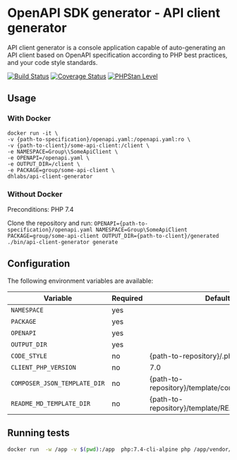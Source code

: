 # OpenAPI SDK generator - API client generator

API client generator is a console application capable of auto-generating an API client based on OpenAPI specification according to PHP best practices, and your code style standards.

[![Build Status](https://travis-ci.org/DoclerLabs/api-client-generator.svg?branch=master)](https://travis-ci.org/DoclerLabs/api-client-generator)
[![Coverage Status](https://coveralls.io/repos/github/DoclerLabs/api-client-generator/badge.svg?branch=master)](https://coveralls.io/github/DoclerLabs/api-client-generator?branch=master)
[![PHPStan Level](https://img.shields.io/badge/PHPStan-level%208-brightgreen.svg?style=flat)](https://img.shields.io/badge/PHPStan-level%208-brightgreen.svg?style=flat)

## Usage
### With Docker
```
docker run -it \
-v {path-to-specification}/openapi.yaml:/openapi.yaml:ro \
-v {path-to-client}/some-api-client:/client \
-e NAMESPACE=Group\\SomeApiClient \
-e OPENAPI=/openapi.yaml \
-e OUTPUT_DIR=/client \
-e PACKAGE=group/some-api-client \
dhlabs/api-client-generator
```

### Without Docker
Preconditions: PHP 7.4

Clone the repository and run:
```OPENAPI={path-to-specification}/openapi.yaml NAMESPACE=Group\SomeApiClient PACKAGE=group/some-api-client OUTPUT_DIR={path-to-client}/generated ./bin/api-client-generator generate``` 

## Configuration
The following environment variables are available:

| Variable | Required | Default                             |Example                    |
|------------|---------|---------------------------|---------------------------|
| `NAMESPACE` | yes | | Group\\SomeApiClient |
| `PACKAGE` | yes | | group/some-api-client |
| `OPENAPI ` | yes | | /api/openapi.yaml |
| `OUTPUT_DIR` | yes | | /client |
| `CODE_STYLE` | no | {path-to-repository}/.php_cs.php | /client/myCodeStyle.php |
| `CLIENT_PHP_VERSION` | no | 7.0 | 7.0 |
| `COMPOSER_JSON_TEMPLATE_DIR` | no | {path-to-repository}/template/composer.json.twig | /path/composer.json.twig |
| `README_MD_TEMPLATE_DIR` | no | {path-to-repository}/template/README.md.twig | /path/README.md.twig |


## Running tests

```bash
docker run  -w /app -v $(pwd):/app  php:7.4-cli-alpine php /app/vendor/bin/phpunit -c /app/phpunit.xml.dist --colors=always
```
